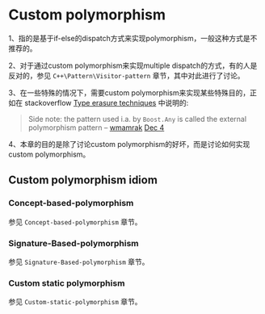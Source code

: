 # Custom polymorphism



1、指的是基于if-else的dispatch方式来实现polymorphism，一般这种方式是不推荐的。

2、对于通过custom polymorphism来实现multiple dispatch的方式，有的人是反对的，参见 `C++\Pattern\Visitor-pattern` 章节，其中对此进行了讨论。

3、在一些特殊的情况下，需要custom polymorphism来实现某些特殊目的，正如在  stackoverflow [Type erasure techniques](https://stackoverflow.com/questions/5450159/type-erasure-techniques) 中说明的:

> Side note: the pattern used i.a. by `Boost.Any` is called the external polymorphism pattern – [wmamrak](https://stackoverflow.com/users/469659/wmamrak) [Dec 4](https://stackoverflow.com/questions/5450159/type-erasure-techniques#comment18828402_5450159)

4、本章的目的是除了讨论custom polymorphism的好坏，而是讨论如何实现custom polymorphism。



## Custom polymorphism idiom



### Concept-based-polymorphism

参见 `Concept-based-polymorphism` 章节。



### Signature-Based-polymorphism

参见 `Signature-Based-polymorphism` 章节。



### Custom static polymorphism

参见 `Custom-static-polymorphism` 章节。